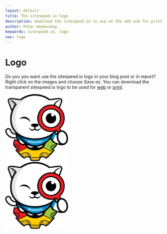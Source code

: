 ```yaml
---
layout: default
title: The sitespeed.io logo
description: Download the sitespeed.io to use on the web and for print.
author: Peter Hedenskog
keywords: sitespeed.io, logo
nav: logo
---
```



# Logo

Do you you want use the sitespeed.io logo in your blog post or in report? Right click on the images and choose *Save as*. You can download the transparent sitespeed.io logo to be used for <a href="sitespeed.io-logo-web.png">web</a> or <a href="sitespeed.io-logo.png">print</a>.

<div class="grid">
  <div class="col-1-2">
  <a href="sitespeed.io-logo-web.png"><img src="sitespeed.io-logo-web.png" class="img-big" width="200"></a>
  </div>
  <div class="col-1-2">
  <a href="sitespeed.io-logo.png"><img src="sitespeed.io-logo.png" width="200" class="img-big"></a>
  </div>
</div>  
